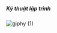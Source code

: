 ##### Kỹ thuật lập trình
![giphy (1)](https://user-images.githubusercontent.com/65671642/86482528-5782b680-bd7c-11ea-8e09-f822233e09ab.gif)
